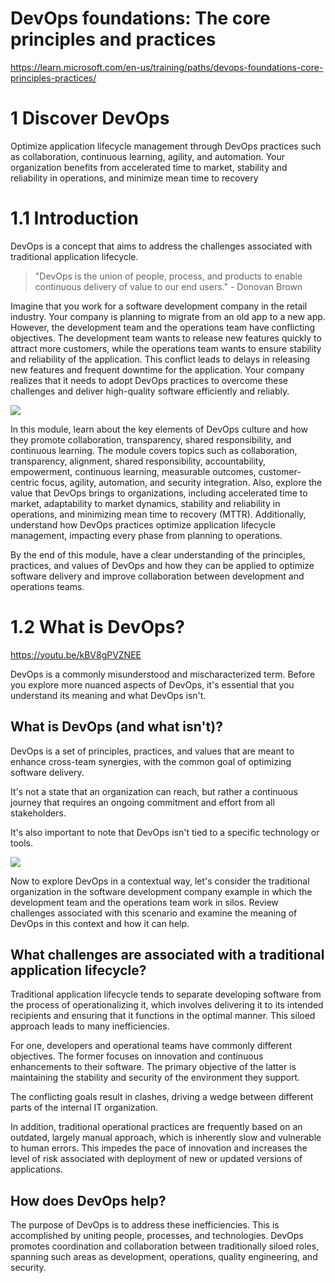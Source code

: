 

# DevOps foundations: The core principles and practices
https://learn.microsoft.com/en-us/training/paths/devops-foundations-core-principles-practices/



# 1 Discover DevOps

Optimize application lifecycle management through DevOps practices such as collaboration, continuous learning, agility, and automation. Your organization benefits from accelerated time to market, stability and reliability in operations, and minimize mean time to recovery



# 1.1 Introduction

DevOps is a concept that aims to address the challenges associated with traditional application lifecycle.

> "DevOps is the union of people, process, and products to enable continuous delivery of value to our end users." - Donovan Brown

Imagine that you work for a software development company in the retail industry. Your company is planning to migrate from an old app to a new app. However, the development team and the operations team have conflicting objectives. The development team wants to release new features quickly to attract more customers, while the operations team wants to ensure stability and reliability of the application. This conflict leads to delays in releasing new features and frequent downtime for the application. Your company realizes that it needs to adopt DevOps practices to overcome these challenges and deliver high-quality software efficiently and reliably.

![](https://learn.microsoft.com/en-us/training/wwl-azure/discover-devops/media/1-discover-devops.png)

In this module, learn about the key elements of DevOps culture and how they promote collaboration, transparency, shared responsibility, and continuous learning. The module covers topics such as collaboration, transparency, alignment, shared responsibility, accountability, empowerment, continuous learning, measurable outcomes, customer-centric focus, agility, automation, and security integration. Also, explore the value that DevOps brings to organizations, including accelerated time to market, adaptability to market dynamics, stability and reliability in operations, and minimizing mean time to recovery (MTTR). Additionally, understand how DevOps practices optimize application lifecycle management, impacting every phase from planning to operations.

By the end of this module, have a clear understanding of the principles, practices, and values of DevOps and how they can be applied to optimize software delivery and improve collaboration between development and operations teams.

# 1.2 What is DevOps?


https://youtu.be/kBV8gPVZNEE

DevOps is a commonly misunderstood and mischaracterized term. Before you explore more nuanced aspects of DevOps, it's essential that you understand its meaning and what DevOps isn't.

## What is DevOps (and what isn't)?

DevOps is a set of principles, practices, and values that are meant to enhance cross-team synergies, with the common goal of optimizing software delivery.

It's not a state that an organization can reach, but rather a continuous journey that requires an ongoing commitment and effort from all stakeholders.

It's also important to note that DevOps isn't tied to a specific technology or tools.

![](https://learn.microsoft.com/en-us/training/wwl-azure/discover-devops/media/2-devops-toolchain.png)

Now to explore DevOps in a contextual way, let's consider the traditional organization in the software development company example in which the development team and the operations team work in silos. Review challenges associated with this scenario and examine the meaning of DevOps in this context and how it can help.

## What challenges are associated with a traditional application lifecycle?

Traditional application lifecycle tends to separate developing software from the process of operationalizing it, which involves delivering it to its intended recipients and ensuring that it functions in the optimal manner. This siloed approach leads to many inefficiencies.

For one, developers and operational teams have commonly different objectives. The former focuses on innovation and continuous enhancements to their software. The primary objective of the latter is maintaining the stability and security of the environment they support.

The conflicting goals result in clashes, driving a wedge between different parts of the internal IT organization.

In addition, traditional operational practices are frequently based on an outdated, largely manual approach, which is inherently slow and vulnerable to human errors. This impedes the pace of innovation and increases the level of risk associated with deployment of new or updated versions of applications.

## How does DevOps help?

The purpose of DevOps is to address these inefficiencies. This is accomplished by uniting people, processes, and technologies. DevOps promotes coordination and collaboration between traditionally siloed roles, spanning such areas as development, operations, quality engineering, and security.
